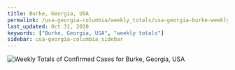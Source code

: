 ```yaml
---
title: Burke, Georgia, USA
permalink: /usa-georgia-columbia/weekly_totals/usa-georgia-burke-weekly_totals.html
last_updated: Oct 31, 2020
keywords: ["Burke, Georgia, USA", "weekly totals"]
sidebar: usa-georgia-columbia_sidebar
---
```


![Weekly Totals of Confirmed Cases for Burke, Georgia, USA](/covid_tracker/images/graphs/usa-georgia-burke-weekly_totals_graph.png)
